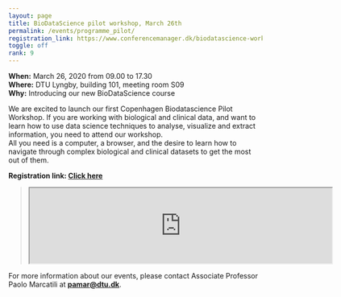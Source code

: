 ```yaml
---
layout: page
title: BioDataScience pilot workshop, March 26th
permalink: /events/programme_pilot/
registration_link: https://www.conferencemanager.dk/biodatascience-workshop
toggle: off
rank: 9
---
```


<b>When:</b> March 26, 2020  from 09.00 to 17.30
<br />
<b>Where:</b> DTU Lyngby, building 101, meeting room S09
<br />
<b>Why:</b> Introducing our new BioDataScience course
    
We are excited to launch our first Copenhagen Biodatascience Pilot Workshop. If you are working with biological and clinical data, and want to learn how to use data science techniques to analyse, visualize and extract information, you need to attend our workshop. 
<br />
All you need is a computer, a browser, and the desire to learn how to navigate through complex biological and clinical datasets to get the most out of them.

<b> Registration link:  <a href="https://www.conferencemanager.dk/biodatascience-workshop">Click here </a></b>



<blockquote>
    <p>


<iframe src="https://docs.google.com/document/d/e/2PACX-1vRPb3v26QXN12kyNhSJponZf7yyGjyslH5xyaotX7-SJhkYbXytdzRZahRUQtSCP3c4V0Swpaul3S_t/pub?embedded=true" hight="1000" width="600"></iframe>


<!--
<div style="margin-bottom: 50px;"> 
    <img class="float-center" width="80%"  src="{{ 'schedule3.png' | prepend: site.images_dir | prepend: site.baseurl }}"/>
</div>
-->

</p>
</blockquote>


For more information about our events, please contact Associate Professor Paolo Marcatili at **pamar@dtu.dk**.



